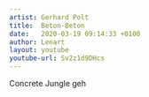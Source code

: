 ```yaml
---
artist: Gerhard Polt
title:  Beton-Beton
date:   2020-03-19 09:14:33 +0100
author: Lenart
layout: youtube
youtube-url: Sv2z1d9DHcs
---
```


Concrete Jungle geh
